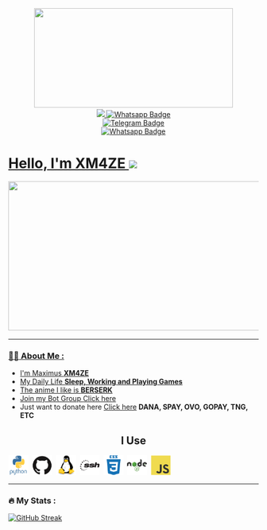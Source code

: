 <div id="header" align="center">
  <img src="https://github.com/XM4ZE/DATABASE/blob/master/wallpaper/Guts%20Berserk%20Rain%20GIF%20-%20Guts%20Berserk%20Guts%20Berserk%20-%20Discover%20%26%20Share%20GIFs.gif?raw=true" width="400" height="200"/>
</div>
<div id="badges" align="center">
    <a href="https://instagram.com/maximusstore.id">
      <img src="https://img.shields.io/badge/Instagram-pink?style=for-the-badge&logo=instagram&logoColor=black"/>
    </a>
    <a href="https://wa.me/6281283516246">
      <img src="https://img.shields.io/badge/Whatsapp-green?style=for-the-badge&logo=whatsapp&logoColor=white" alt="Whatsapp Badge"/><br />
    </a>
    <a href="https://t.me/xm4ze">
      <img src="https://img.shields.io/badge/Telegram-blue?style=for-the-badge&logo=telegram&logoColor=white" alt="Telegram Badge"/><br />
    </a>
    <a href="https://whatsapp.com/channel/0029VaL28ZqFSAtCdSU5EX0M">
      <img src="https://img.shields.io/badge/Whatsapp%20channel-green?style=for-the-badge&logo=whatsapp&logoColor=white" alt="Whatsapp Badge"/><br />
  </div>
  <h1>
    Hello, I'm XM4ZE
    <img src="https://media.giphy.com/media/hvRJCLFzcasrR4ia7z/giphy.gif" width="30px"/>
  </h1>
  <div align="center">
    <img src="https://raw.githubusercontent.com/XM4ZE/DATABASE/master/image/Profle.gif" width="650" height="300"/>
  </div>

  ---

### :man_technologist: About Me :
- I'm Maximus **XM4ZE**
- My Daily Life **Sleep, Working and Playing Games**
- The anime I like is **BERSERK**
- Join my Bot Group [Click here](https://chat.whatsapp.com/FJRtTzRKxP8A2wT6fcCW3s)
- Just want to donate here [Click here](https://telegra.ph/file/960c11c865c67dd142c70.jpg) **DANA, SPAY, OVO, GOPAY, TNG, ETC**
<div>
    <h2 align="center">I Use</h2>
    <img src="https://github.com/devicons/devicon/blob/master/icons/python/python-original-wordmark.svg" title="Python" alt="Python" width="40" height="40"/>&nbsp;
    <img src="https://github.com/devicons/devicon/blob/master/icons/github/github-original.svg" title="GitHub" alt="GitHub" width="40" height="40"/>&nbsp;
    <img src="https://github.com/devicons/devicon/blob/master/icons/linux/linux-original.svg" title="Linux" alt="Linux" width="40" height="40"/>&nbsp;
    <img src="https://github.com/devicons/devicon/blob/master/icons/ssh/ssh-original-wordmark.svg" title="SSH" alt="SSH" width="40" height="40"/>&nbsp;
    <img src="https://github.com/devicons/devicon/blob/master/icons/css3/css3-plain-wordmark.svg"  title="CSS3" alt="CSS" width="40" height="40"/>&nbsp;
    <img src="https://github.com/devicons/devicon/blob/master/icons/nodejs/nodejs-original-wordmark.svg" title="NodeJS" alt="NodeJS" width="40" height="40"/>&nbsp;
    <img src="https://github.com/devicons/devicon/blob/master/icons/javascript/javascript-original.svg" title="Javascript" alt="Javascript" width="40" height="40"/>&nbsp;
  </div>

  ---

### :fire: My Stats :
[![GitHub Streak](http://github-readme-streak-stats.herokuapp.com?user=XM4ZE)](https://git.io/streak-stats)
